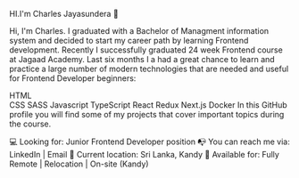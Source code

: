 HI.I'm Charles Jayasundera 👋

Hi, I'm Charles. I graduated with a Bachelor of Managment information system and decided to start my career path by learning Frontend development. Recently I successfully graduated 24 week Frontend course at Jagaad Academy. Last six months I a had a great chance to learn and practice a large number of modern technologies that are needed and useful for Frontend Developer beginners:

HTML <br>
CSS
SASS
Javascript
TypeScript
React
Redux
Next.js
Docker
In this GitHub profile you will find some of my projects that cover important topics during the course.

💻 Looking for: Junior Frontend Developer position
📭 You can reach me via: LinkedIn | Email
📌 Current location: Sri Lanka, Kandy
🚀 Available for: Fully Remote | Relocation | On-site (Kandy)

